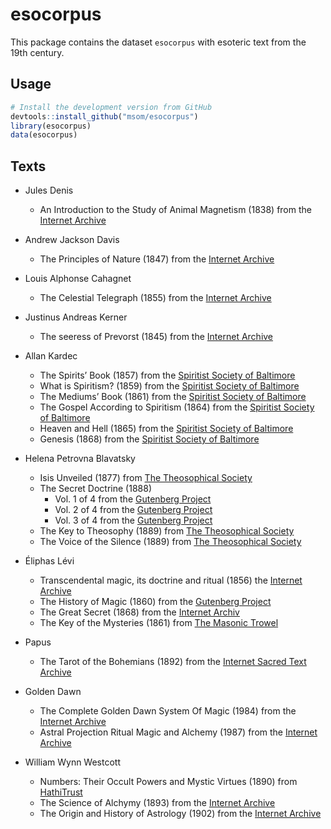 # esocorpus

This package contains the dataset `esocorpus` with esoteric text from the 19th century.

## Usage

```R
# Install the development version from GitHub
devtools::install_github("msom/esocorpus")
library(esocorpus)
data(esocorpus)
```

## Texts

- Jules Denis
  - An Introduction to the Study of Animal Magnetism (1838) from the [Internet Archive](https://archive.org/details/anintroductiont01conggoog)

- Andrew Jackson Davis
  - The Principles of Nature (1847) from the [Internet Archive](https://archive.org/details/principlesofnatu00davi)

- Louis Alphonse Cahagnet
  - The Celestial Telegraph (1855) from the [Internet Archive](https://archive.org/details/celestialtelegra00caha/page/n411/mode/2up)

- Justinus Andreas Kerner
  - The seeress of Prevorst (1845) from the  [Internet Archive](https://archive.org/details/seeressofprevors00kern)

- Allan Kardec
  - The Spirits’ Book (1857) from the [Spiritist Society of Baltimore](https://ssbaltimore.org/e-books)
  - What is Spiritism? (1859) from the [Spiritist Society of Baltimore](https://ssbaltimore.org/e-books)
  - The Mediums’ Book (1861) from the [Spiritist Society of Baltimore](https://ssbaltimore.org/e-books)
  - The Gospel According to Spiritism (1864) from the [Spiritist Society of Baltimore](https://ssbaltimore.org/e-books)
  - Heaven and Hell (1865) from the [Spiritist Society of Baltimore](https://ssbaltimore.org/e-books)
  - Genesis (1868) from the [Spiritist Society of Baltimore](https://ssbaltimore.org/e-books)

- Helena Petrovna Blavatsky
  - Isis Unveiled (1877) from [The Theosophical Society](https://www.theosociety.org/pasadena/isis/iu-hp.htm)
  - The Secret Doctrine (1888)
    - Vol. 1 of 4 from the [Gutenberg Project](https://www.gutenberg.org/ebooks/54824)
    - Vol. 2 of 4 from the [Gutenberg Project](https://www.gutenberg.org/ebooks/54488)
    - Vol. 3 of 4 from the [Gutenberg Project](https://www.gutenberg.org/ebooks/56880)
  - The Key to Theosophy (1889) from [The Theosophical Society](https://www.theosociety.org/pasadena/key/key-hp.htm)
  - The Voice of the Silence (1889) from [The Theosophical Society](https://www.theosociety.org/pasadena/voice/voice.htm)

- Éliphas Lévi
  - Transcendental magic, its doctrine and ritual (1856) the [Internet Archive](https://archive.org/details/transcendentalma00leviuoft)
  - The History of Magic (1860) from the [Gutenberg Project](https://www.gutenberg.org/ebooks/70033)
  - The Great Secret (1868) from the [Internet Archiv](https://archive.org/details/eliphas-levi-book-collection/Eliphas%20Levi%20-%20Elements%20Of%20The%20Qabalah/)
  - The Key of the Mysteries (1861) from [The Masonic Trowel](http://www.themasonictrowel.com/ebooks/levi/Eliphas_Levi_-_The_Key_to_the_Mysteries.pdf)
- Papus
  - The Tarot of the Bohemians (1892) from the [Internet Sacred Text Archive](https://sacred-texts.com/tarot/tob/index.htm)


- Golden Dawn
  - The Complete Golden Dawn System Of Magic (1984) from the [Internet Archive](https://archive.org/details/IsraelRegardie-TheCompleteGoldenDawnSystemOfMagic-1984)
  - Astral Projection Ritual Magic and Alchemy (1987) from the [Internet Archive](https://archive.org/stream/FrancisKing-AstralProjectionRitualMagicAndAlchemyGoldenDawnMaterial/FrancisKing-AstralProjectionRitualMagicAndAlchemyGoldenDawnMaterialByS.L.MacgregorMathersAndOthers-1987_djvu.txt)

- William Wynn Westcott
  - Numbers: Their Occult Powers and Mystic Virtues (1890) from [HathiTrust](https://babel.hathitrust.org/cgi/pt?id=hvd.hn66uv&seq=9)
  - The Science of Alchymy (1893) from the [Internet Archive](https://archive.org/details/b30588029/page/n1/mode/2up)
  - The Origin and History of Astrology (1902) from the [Internet Archive](https://archive.org/details/1902-westcott-origin-and-history-of-astrology)
